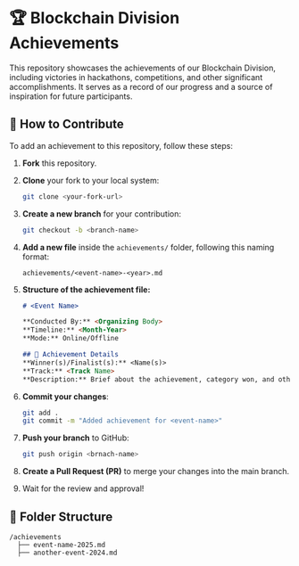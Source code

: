 # 🏆 Blockchain Division Achievements

This repository showcases the achievements of our Blockchain Division, including victories in hackathons, competitions, and other significant accomplishments. It serves as a record of our progress and a source of inspiration for future participants.

## 📌 How to Contribute

To add an achievement to this repository, follow these steps:

1. **Fork** this repository.
2. **Clone** your fork to your local system:
   ```bash
   git clone <your-fork-url>
   ```
3. **Create a new branch** for your contribution:
   ```bash
   git checkout -b <branch-name>
   ```
4. **Add a new file** inside the `achievements/` folder, following this naming format:
   ```
   achievements/<event-name>-<year>.md
   ```
5. **Structure of the achievement file:**
   
   ```md
   # <Event Name>
   
   **Conducted By:** <Organizing Body>
   **Timeline:** <Month-Year>
   **Mode:** Online/Offline
   
   ## 🏅 Achievement Details
   **Winner(s)/Finalist(s):** <Name(s)>
   **Track:** <Track Name>
   **Description:** Brief about the achievement, category won, and other details.
   ```
6. **Commit your changes**:
   ```bash
   git add .
   git commit -m "Added achievement for <event-name>"
   ```
7. **Push your branch** to GitHub:
   ```bash
   git push origin <brnach-name>
   ```
8. **Create a Pull Request (PR)** to merge your changes into the main branch.
9. Wait for the review and approval!

## 📂 Folder Structure
```
/achievements
  ├── event-name-2025.md
  ├── another-event-2024.md
```


